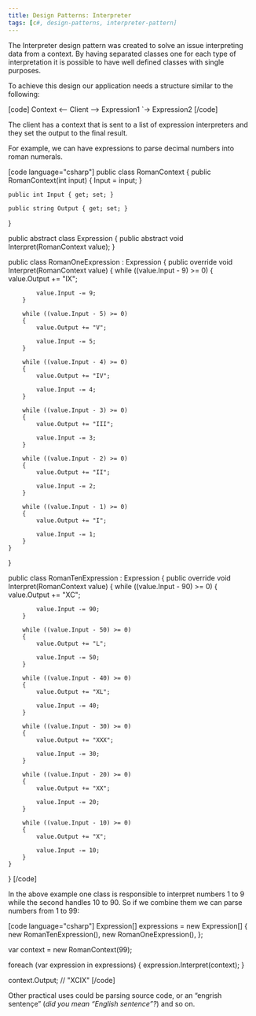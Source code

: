 ```yaml
---
title: Design Patterns: Interpreter
tags: [c#, design-patterns, interpreter-pattern]
---
```


The Interpreter design pattern was created to solve an issue interpreting data from a context. By having separated classes one for each type of interpretation it is possible to have well defined classes with single purposes.

To achieve this design our application needs a structure similar to the following:
<!--more-->

[code]
Context <-- Client --> Expression1
                   `-> Expression2
[/code]

The client has a context that is sent to a list of expression interpreters and they set the output to the final result.

For example, we can have expressions to parse decimal numbers into roman numerals.

[code language="csharp"]
public class RomanContext
{
    public RomanContext(int input)
    {
        Input = input;
    }

    public int Input { get; set; }

    public string Output { get; set; }
}

public abstract class Expression
{
    public abstract void Interpret(RomanContext value);
}

public class RomanOneExpression : Expression
{
    public override void Interpret(RomanContext value)
    {
        while ((value.Input - 9) >= 0)
        {
            value.Output += "IX";

            value.Input -= 9;
        }

        while ((value.Input - 5) >= 0)
        {
            value.Output += "V";

            value.Input -= 5;
        }

        while ((value.Input - 4) >= 0)
        {
            value.Output += "IV";

            value.Input -= 4;
        }

        while ((value.Input - 3) >= 0)
        {
            value.Output += "III";

            value.Input -= 3;
        }

        while ((value.Input - 2) >= 0)
        {
            value.Output += "II";

            value.Input -= 2;
        }

        while ((value.Input - 1) >= 0)
        {
            value.Output += "I";

            value.Input -= 1;
        }
    }
}

public class RomanTenExpression : Expression
{
    public override void Interpret(RomanContext value)
    {
        while ((value.Input - 90) >= 0)
        {
            value.Output += "XC";

            value.Input -= 90;
        }

        while ((value.Input - 50) >= 0)
        {
            value.Output += "L";

            value.Input -= 50;
        }

        while ((value.Input - 40) >= 0)
        {
            value.Output += "XL";

            value.Input -= 40;
        }

        while ((value.Input - 30) >= 0)
        {
            value.Output += "XXX";

            value.Input -= 30;
        }

        while ((value.Input - 20) >= 0)
        {
            value.Output += "XX";

            value.Input -= 20;
        }

        while ((value.Input - 10) >= 0)
        {
            value.Output += "X";

            value.Input -= 10;
        }
    }
}
[/code]

In the above example one class is responsible to interpret numbers 1 to 9 while the second handles 10 to 90. So if we combine them we can parse numbers from 1 to 99:

[code language="csharp"]
Expression[] expressions = new Expression[]
{
    new RomanTenExpression(),
    new RomanOneExpression(),
};

var context = new RomanContext(99);

foreach (var expression in expressions)
{
    expression.Interpret(context);
}

context.Output; // "XCIX"
[/code]

Other practical uses could be parsing source code, or an “engrish sentençe” (<em>did you mean “English sentence”?</em>) and so on.
